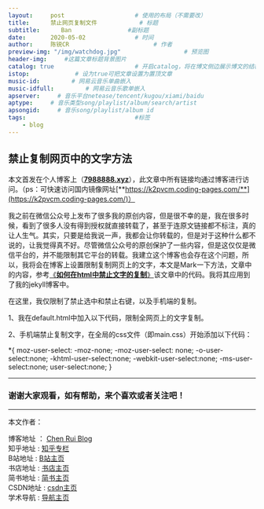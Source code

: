 ```yaml
---
layout:     post   				    # 使用的布局（不需要改）
title:      禁止网页复制文件			# 标题 
subtitle:      Ban                #副标题
date:       2020-05-02 				# 时间
author:     陈锐CR 						# 作者
preview-img: "/img/watchdog.jpg" 		          # 预览图
header-img:  	#这篇文章标题背景图片
catalog: true 						# 开启catalog，将在博文侧边展示博文的结构
istop:             # 设为true可把文章设置为置顶文章
music-id:         # 网易云音乐单曲嵌入
music-idfull:         # 网易云音乐歌单嵌入
apserver:     # 音乐平台netease/tencent/kugou/xiami/baidu
aptype:     # 音乐类型song/playlist/album/search/artist
apsongid:     # 音乐song/playlist/album id
tags:								#标签
    - blog
---
```

## 禁止复制网页中的文字方法

本文首发在个人博客上（**[7988888.xyz](https://7988888.xyz/)**），此文章中所有链接均通过博客进行访问。（ps：可快速访问国内镜像网址[**https://k2pvcm.coding-pages.com/**](https://k2pvcm.coding-pages.com/)）

我之前在微信公众号上发布了很多我的原创内容，但是很不幸的是，我在很多时候，看到了很多人没有得到授权就直接转载了，甚至于连原文链接都不标注，真的让人生气。其实，只要是给我说一声，我都会让你转载的，但是对于这种什么都不说的，让我觉得真不好。尽管微信公众号的原创保护了一些内容，但是这仅仅是微信平台的，并不能限制其它平台的转载。我建立这个博客也会存在这个问题，所以，我将会在博客上设置限制复制网页上的文字，本文是Mark一下方法，文章中的内容，参考[《**如何在html中禁止文字的复制**》](https://www.cnblogs.com/meijifu/p/12434239.html)该文章中的代码。我将其应用到了我的jekyll博客中。

在这里，我仅限制了禁止选中和禁止右键，以及手机端的复制。

1、我在default.html中加入以下代码，限制全网页上的文字复制。

<body leftmargin=0 topmargin=0 οncοntextmenu='return false' οndragstart='return false' onselectstart ='return false' οnselect='document.selection.empty()' οncοpy='document.selection.empty()' onbeforecopy='return false' οnmοuseup='document.selection.empty()'>

2、手机端禁止复制文字，在全局的css文件（即main.css）开始添加以下代码：

*{
    moz-user-select: -moz-none;
    -moz-user-select: none;
    -o-user-select:none;
    -khtml-user-select:none;
    -webkit-user-select:none;
    -ms-user-select:none;
    user-select:none;
}



----------

### 谢谢大家观看，如有帮助，来个喜欢或者关注吧！

----------

本文作者：

博客地址   ： [Chen Rui Blog][1] <br>
 知乎地址   :  [知乎专栏][2] <br>
 B站地址   :  [B站主页][3] <br> 书店地址   :  [书店主页](https://j.youzan.com/S8UKli)<br> 简书地址   :  [简书主页](https://www.jianshu.com/u/899df98f18e3)<br> CSDN地址   :  [csdn主页](https://blog.csdn.net/craig_cc)<br> 学术导航   :  [导航主页](https://7988888.xyz/2daohang/)

[1]: http://7988888.xyz/
[2]: https://www.zhihu.com/people/braintechnology
[3]: https://space.bilibili.com/328549846

